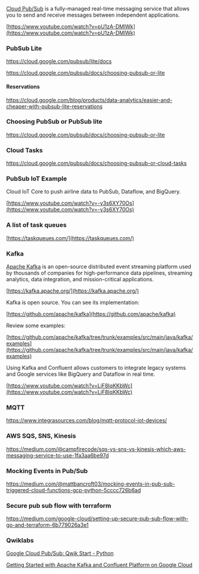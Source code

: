 

[Cloud Pub/Sub](https://cloud.google.com/pubsub/docs)   is a fully-managed real-time messaging service that allows you to send and receive messages between independent applications.





[https://www.youtube.com/watch?v=pU1zA-DMlWk](https://www.youtube.com/watch?v=pU1zA-DMlWk)

### PubSub Lite

https://cloud.google.com/pubsub/lite/docs

https://cloud.google.com/pubsub/docs/choosing-pubsub-or-lite

#### Reservations

https://cloud.google.com/blog/products/data-analytics/easier-and-cheaper-with-pubsub-lite-reservations

### Choosing PubSub or PubSub lite

https://cloud.google.com/pubsub/docs/choosing-pubsub-or-lite


### Cloud Tasks

https://cloud.google.com/pubsub/docs/choosing-pubsub-or-cloud-tasks

### PubSub  IoT Example

Cloud IoT Core to push airline data to PubSub, Dataflow, and BigQuery.

[https://www.youtube.com/watch?v=-y3s6XY70Os](https://www.youtube.com/watch?v=-y3s6XY70Os)


### A list of task queues

[https://taskqueues.com/](https://taskqueues.com/)


### Kafka

[Apache Kafka](https://kafka.apache.org/) is an open-source distributed event streaming platform used by thousands of companies for high-performance data pipelines, streaming analytics, data integration, and mission-critical applications.

[https://kafka.apache.org/](https://kafka.apache.org/)

Kafka is open source. You can see its implementation: 

[https://github.com/apache/kafka](https://github.com/apache/kafka)

Review some  examples:

[https://github.com/apache/kafka/tree/trunk/examples/src/main/java/kafka/examples](https://github.com/apache/kafka/tree/trunk/examples/src/main/java/kafka/examples)

Using Kafka and Confluent allows customers to integrate legacy systems and Google services like BigQuery and Dataflow in real time. 

[https://www.youtube.com/watch?v=LjF8IqKKbWc](https://www.youtube.com/watch?v=LjF8IqKKbWc)

### MQTT

https://www.integrasources.com/blog/mqtt-protocol-iot-devices/

### AWS SQS, SNS, Kinesis

https://medium.com/@campfirecode/sqs-vs-sns-vs-kinesis-which-aws-messaging-service-to-use-1fa3aa6be97d

### Mocking Events in Pub/Sub

https://medium.com/@mattbancroft03/mocking-events-in-pub-sub-triggered-cloud-functions-gcp-python-5cccc726b6ad

### Secure pub sub flow with terraform

https://medium.com/google-cloud/setting-up-secure-pub-sub-flow-with-go-and-terraform-6b779026a3e1

### Qwiklabs

[Google Cloud Pub/Sub: Qwik Start - Python](https://www.qwiklabs.com/focuses/2775?catalog_rank=%7B%22rank%22%3A4%2C%22num_filters%22%3A0%2C%22has_search%22%3Atrue%7D&parent=catalog&search_id=7524031)



[Getting Started with Apache Kafka and Confluent Platform on Google Cloud](https://www.qwiklabs.com/quests/145?catalog_rank=%7B%22rank%22%3A1%2C%22num_filters%22%3A1%2C%22has_search%22%3Atrue%7D&search_id=7467576)
